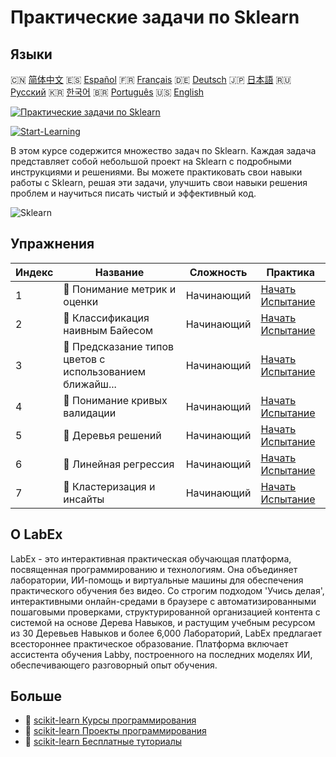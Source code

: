 # Практические задачи по Sklearn

## Языки

🇨🇳 [简体中文](README_zh.md) 🇪🇸 [Español](README_es.md) 🇫🇷 [Français](README_fr.md) 🇩🇪 [Deutsch](README_de.md) 🇯🇵 [日本語](README_ja.md) 🇷🇺 [Русский](README_ru.md) 🇰🇷 [한국어](README_ko.md) 🇧🇷 [Português](README_pt.md) 🇺🇸 [English](README.md) 

[![Практические задачи по Sklearn](https://cover-creator.labex.io/sklearn-practice-challenges.png?lang=ru)](https://labex.io/ru/courses/sklearn-practice-challenges)

[![Start-Learning](https://img.shields.io/badge/Start-Learning-whitesmoke?style=for-the-badge)](https://labex.io/ru/courses/sklearn-practice-challenges)

В этом курсе содержится множество задач по Sklearn. Каждая задача представляет собой небольшой проект на Sklearn с подробными инструкциями и решениями. Вы можете практиковать свои навыки работы с Sklearn, решая эти задачи, улучшить свои навыки решения проблем и научиться писать чистый и эффективный код.

![Sklearn](https://img.shields.io/badge/Sklearn-whitesmoke?style=for-the-badge&logo=sklearn)


## Упражнения

|   Индекс | Название                                                  | Сложность   | Практика                                                                                                                              |
|----------|-----------------------------------------------------------|-------------|---------------------------------------------------------------------------------------------------------------------------------------|
|        1 | 🎯  Понимание метрик и оценки                             | Начинающий  | <a target='_blank' href='https://labex.io/ru/labs/python-understanding-metrics-and-scoring-185172'>Начать Испытание</a>               |
|        2 | 🎯  Классификация наивным Байесом                         | Начинающий  | <a target='_blank' href='https://labex.io/ru/labs/python-naive-bayes-classification-250427'>Начать Испытание</a>                      |
|        3 | 🎯  Предсказание типов цветов с использованием ближайш... | Начинающий  | <a target='_blank' href='https://labex.io/ru/labs/sklearn-predicting-flower-types-with-nearest-neighbors-256147'>Начать Испытание</a> |
|        4 | 🎯  Понимание кривых валидации                            | Начинающий  | <a target='_blank' href='https://labex.io/ru/labs/python-understanding-validation-curves-106940'>Начать Испытание</a>                 |
|        5 | 🎯  Деревья решений                                       | Начинающий  | <a target='_blank' href='https://labex.io/ru/labs/python-decision-trees-92597'>Начать Испытание</a>                                   |
|        6 | 🎯  Линейная регрессия                                    | Начинающий  | <a target='_blank' href='https://labex.io/ru/labs/python-linear-regression-185171'>Начать Испытание</a>                               |
|        7 | 🎯  Кластеризация и инсайты                               | Начинающий  | <a target='_blank' href='https://labex.io/ru/labs/python-clustering-and-insights-198286'>Начать Испытание</a>                         |

## О LabEx

LabEx - это интерактивная практическая обучающая платформа, посвященная программированию и технологиям. Она объединяет лаборатории, ИИ-помощь и виртуальные машины для обеспечения практического обучения без видео. Со строгим подходом 'Учись делая', интерактивными онлайн-средами в браузере с автоматизированными пошаговыми проверками, структурированной организацией контента с системой на основе Дерева Навыков, и растущим учебным ресурсом из 30 Деревьев Навыков и более 6,000 Лабораторий, LabEx предлагает всестороннее практическое образование. Платформа включает ассистента обучения Labby, построенного на последних моделях ИИ, обеспечивающего разговорный опыт обучения.

## Больше

- 🔗 [scikit-learn Курсы программирования](https://github.com/labex-labs/awesome-programming-courses)
- 🔗 [scikit-learn Проекты программирования](https://github.com/labex-labs/awesome-programming-projects)
- 🔗 [scikit-learn Бесплатные туториалы](https://github.com/labex-labs/sklearn-free-tutorials)

